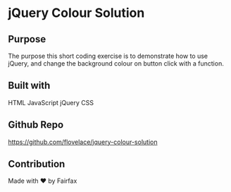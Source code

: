 # jQuery Colour Solution
## Purpose
The purpose this short coding exercise is to demonstrate how to use jQuery, and change the background colour on button click with a function.
## Built with
HTML
JavaScript
jQuery
CSS
## Github Repo
https://github.com/flovelace/jquery-colour-solution
## Contribution
Made with ❤️ by Fairfax